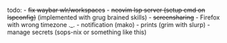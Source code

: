 todo:
    - ~~fix waybar wlr/workspaces~~
    - ~~neovim lsp server (setup cmd on lspconfig)~~ (implemented with grug brained skills)
    - ~~screensharing~~
    - Firefox with wrong timezone ._.
    - notification (mako)
    - prints (grim with slurp)
    - manage secrets (sops-nix or something like this)

